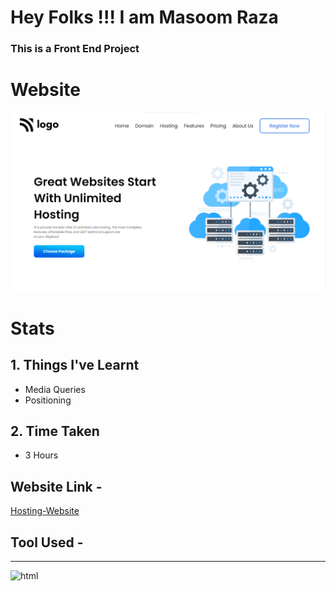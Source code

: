 # Hey Folks !!! I am Masoom Raza    
### This is a Front End Project 
# Website
![Developer-Page](./final.png)
# Stats 
## 1. Things I've Learnt 
  - Media Queries
  - Positioning
## 2. Time Taken
- 3 Hours 
## Website Link -
[Hosting-Website](https://razamasoom-hosting-website.netlify.app/)
## Tool Used - 
---
![html](https://img.shields.io/badge/HTML-CSS-blue)